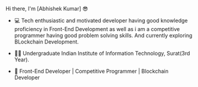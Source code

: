 Hi there, I'm [Abhishek Kumar] 😎️

* 💻️ Tech enthusiastic and motivated developer having good knowledge proficiency in Front-End Development as well as    i am a competitive programmer having good problem solving skills. And currently exploring BLockchain Development.

* 👨‍🎓️ Undergraduate Indian Institute of Information Technology, Surat(3rd Year).

* 📂️ Front-End Developer | Competitive Programmer | Blockchain Developer
